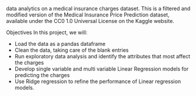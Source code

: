 data analytics on a medical insurance charges dataset. This is a filtered and modified version of the Medical Insurance Price Prediction dataset, available under the CC0 1.0 Universal License on the Kaggle website.

Objectives
In this project, we will:

* Load the data as a pandas dataframe
* Clean the data, taking care of the blank entries
* Run exploratory data analysis and identify the attributes that most affect the charges
* Develop single variable and multi variable Linear Regression models for predicting the charges
* Use Ridge regression to refine the performance of Linear regression models.
